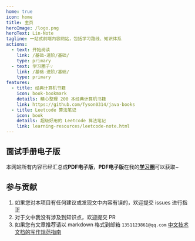 ```yaml
---
home: true
icon: home
title: 主页
heroImage: /logo.png
heroText: Lin-Note
tagline: 一站式前端内容网站，包括学习路线、知识体系
actions:
  - text: 开始阅读
    link: /基础-进阶/基础/
    type: primary
  - text: 学习圈子💡
    link: /基础-进阶/基础/
    type: primary
features:
  - title: 经典计算机书籍
    icon: book-bookmark
    details: 精心整理 200 本经典计算机书籍
    link: https://github.com/Tyson0314/java-books
  - title: Leetcode 算法笔记
    icon: book
    details: 超级好用的 Leetcode 算法笔记
    link: learning-resources/leetcode-note.html
---
```


## 面试手册电子版

本网站所有内容已经汇总成**PDF电子版**，**PDF电子版**在我的[**学习圈**](zsxq/introduce.md)可以获取~


## 参与贡献

1. 如果您对本项目有任何建议或发现文中内容有误的，欢迎提交 issues 进行指正
2. 对于文中我没有涉及到知识点，欢迎提交 PR
3. 如果您有文章推荐请以 markdown 格式到邮箱 `1351123861@qq.com`
[中文技术文档的写作规范指南](https://github.com/ruanyf/document-style-guide)